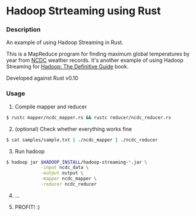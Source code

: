 # Hadoop Strteaming using Rust

### Description

An example of using Hadoop Streaming in Rust.

This is a MapReduce program for finding maximum global temperatures by year
from [NCDC](http://ncdc.noaa.gov/) weather records.
It's another example of using Hadoop Streaming for
[Hadoop: The Definitive Guide](http://www.amazon.com/Hadoop-Definitive-Guide-Tom-White/dp/1449311520)
book.

Developed against Rust v0.10

### Usage

1. Compile mapper and reducer
```bash
$ rustc mapper/ncdc_mapper.rs && rustc reducer/ncdc_reducer.rs
```

2. (optional) Check whether everything works fine
```bash
$ cat samples/sample.txt | ./ncdc_mapper | ./ncdc_reducer
```

3. Run hadoop
```bash
$ hadoop jar $HADOOP_INSTALL/hadoop-streaming-*.jar \
             -input ncdc_data \
             -output output \
             -mapper ncdc_mapper \
             -reducer ncdc_reducer
```

4. ...

5. PROFIT! :)

